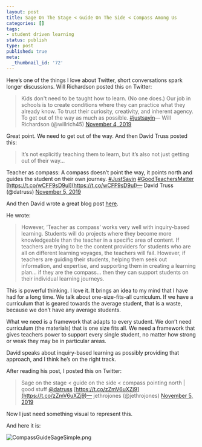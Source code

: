 ```yaml
---
layout: post
title: Sage On The Stage < Guide On The Side < Compass Among Us
categories: []
tags:
- student driven learning
status: publish
type: post
published: true
meta:
  _thumbnail_id: '72'
---
```


Here’s one of the things I love about Twitter, short conversations spark longer discussions. Will Richardson posted this on Twitter:























>Kids don't need to be taught how to learn. (No one does.) Our job in schools is to create conditions where they can practice what they already know. To trust their curiosity, creativity, and inherent agency. To get out of the way as much as possible. 
[#justsayin](https://twitter.com/hashtag/justsayin?src=hash&ref_src=twsrc%5Etfw)— Will Richardson (@willrich45) 
[November 4, 2019](https://twitter.com/willrich45/status/1191456991060750336?ref_src=twsrc%5Etfw)
 
 



Great point. We need to get out of the way. And then David Truss posted this:























>It’s not explicitly teaching them to learn, but it’s also not just getting out of their way... 

Teacher as compass: A compass doesn’t point the way, it points north and guides the student on their own journey. 
[#JustSayin](https://twitter.com/hashtag/JustSayin?src=hash&ref_src=twsrc%5Etfw) 
[#GoodTeachersMatter](https://twitter.com/hashtag/GoodTeachersMatter?src=hash&ref_src=twsrc%5Etfw) 
[https://t.co/wCFF9sD9uI](https://t.co/wCFF9sD9uI)— David Truss (@datruss) 
[November 5, 2019](https://twitter.com/datruss/status/1191581166240817152?ref_src=twsrc%5Etfw)
 
 



And then David wrote a great blog post 
[here](http://pairadimes.davidtruss.com/teacher-as-compass/).

He wrote:

>However, ‘Teacher as compass’ works very well with inquiry-based learning. Students will do projects where they become more knowledgeable than the teacher in a specific area of content. If teachers are trying to be the content providers for students who are all on different learning voyages, the teachers will fail. However, if teachers are guiding their students, helping them seek out information, and expertise, and supporting them in creating a learning plan… if they are the compass… then they can support students on their individual learning journeys.


This is powerful thinking. I love it. It brings an idea to my mind that I have had for a long time. We talk about one-size-fits-all curriculum. If we have a curriculum that is geared towards the average student, that is a waste, because we don’t have any average students.

What we need is a framework that adapts to every student. We don’t need curriculum (the materials) that is one size fits all. We need a framework that gives teachers power to support every single student, no matter how strong or weak they may be in particular areas.

David speaks about inquiry-based learning as possibly providing that approach, and I think he’s on the right track.

After reading his post, I posted this on Twitter:























>Sage on the stage < guide on the side < compass pointing north | good stuff 
[@datruss](https://twitter.com/datruss?ref_src=twsrc%5Etfw) 
[https://t.co/zZmV6uXZj9](https://t.co/zZmV6uXZj9)— jethrojones (@jethrojones) 
[November 5, 2019](https://twitter.com/jethrojones/status/1191751552786026496?ref_src=twsrc%5Etfw)
 
 



Now I just need something visual to represent this.

And here it is:

































































  

    
  
    
![CompassGuideSageSimple.png](/squarespace_images/content_v1_4fffa949e4b0b4590d67b4e7_1582732574826-JJTGJ2FOKRLTRQZC48E4_CompassGuideSageSimple.png_)
